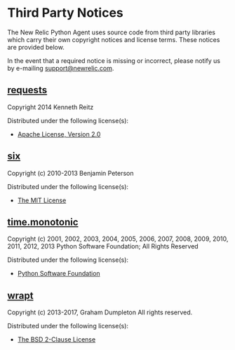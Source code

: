 # Third Party Notices

The New Relic Python Agent uses source code from third party libraries which carry
their own copyright notices and license terms. These notices are provided
below.

In the event that a required notice is missing or incorrect, please notify us
by e-mailing [support@newrelic.com](mailto:support@newrelic.com).


## [requests](https://pypi.org/project/requests)

Copyright 2014 Kenneth Reitz

Distributed under the following license(s):

  * [Apache License, Version 2.0](https://www.apache.org/licenses/LICENSE-2.0)


## [six](https://pypi.org/project/six)

Copyright (c) 2010-2013 Benjamin Peterson

Distributed under the following license(s):

  * [The MIT License](http://opensource.org/licenses/MIT)


## [time.monotonic](newrelic/common/_monotonic.c)

Copyright (c) 2001, 2002, 2003, 2004, 2005, 2006, 2007, 2008, 2009, 2010, 2011, 2012, 2013 Python Software Foundation; All Rights Reserved

Distributed under the following license(s):

  * [Python Software Foundation](https://docs.python.org/3/license.html)


## [wrapt](https://pypi.org/project/wrapt)

Copyright (c) 2013-2017, Graham Dumpleton
All rights reserved.

Distributed under the following license(s):

  * [The BSD 2-Clause License](http://opensource.org/licenses/BSD-2-Clause)

